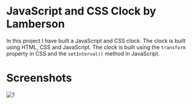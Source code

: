 # JavaScript and CSS Clock by Lamberson

In this project I have built a JavaScript and CSS clock. The clock is built using HTML, CSS and JavaScript. The clock is built using the `transform` property in CSS and the `setInterval()` method in JavaScript.

# Screenshots

![1](https://user-images.githubusercontent.com/73862428/215525979-3478a19a-8bf4-4f04-a3d6-5d8d9b41cdb4.png)
